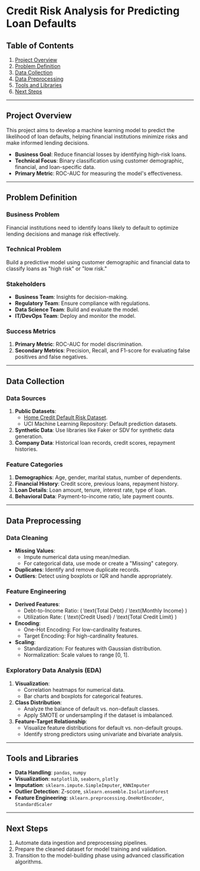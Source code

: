 # **Credit Risk Analysis for Predicting Loan Defaults**

## **Table of Contents**
1. [Project Overview](#project-overview)
2. [Problem Definition](#problem-definition)
3. [Data Collection](#data-collection)
4. [Data Preprocessing](#data-preprocessing)
5. [Tools and Libraries](#tools-and-libraries)
6. [Next Steps](#next-steps)

---

## **Project Overview**
This project aims to develop a machine learning model to predict the likelihood of loan defaults, helping financial institutions minimize risks and make informed lending decisions.

- **Business Goal**: Reduce financial losses by identifying high-risk loans.
- **Technical Focus**: Binary classification using customer demographic, financial, and loan-specific data.
- **Primary Metric**: ROC-AUC for measuring the model's effectiveness.

---

## **Problem Definition**

### **Business Problem**
Financial institutions need to identify loans likely to default to optimize lending decisions and manage risk effectively.

### **Technical Problem**
Build a predictive model using customer demographic and financial data to classify loans as "high risk" or "low risk."

### **Stakeholders**
- **Business Team**: Insights for decision-making.
- **Regulatory Team**: Ensure compliance with regulations.
- **Data Science Team**: Build and evaluate the model.
- **IT/DevOps Team**: Deploy and monitor the model.

### **Success Metrics**
1. **Primary Metric**: ROC-AUC for model discrimination.
2. **Secondary Metrics**: Precision, Recall, and F1-score for evaluating false positives and false negatives.

---

## **Data Collection**

### **Data Sources**
1. **Public Datasets**:
   - [Home Credit Default Risk Dataset](https://www.kaggle.com/competitions/home-credit-default-risk/data).
   - UCI Machine Learning Repository: Default prediction datasets.
2. **Synthetic Data**: Use libraries like Faker or SDV for synthetic data generation.
3. **Company Data**: Historical loan records, credit scores, repayment histories.

### **Feature Categories**
1. **Demographics**: Age, gender, marital status, number of dependents.
2. **Financial History**: Credit score, previous loans, repayment history.
3. **Loan Details**: Loan amount, tenure, interest rate, type of loan.
4. **Behavioral Data**: Payment-to-income ratio, late payment counts.

---

## **Data Preprocessing**

### **Data Cleaning**
- **Missing Values**:
  - Impute numerical data using mean/median.
  - For categorical data, use mode or create a "Missing" category.
- **Duplicates**: Identify and remove duplicate records.
- **Outliers**: Detect using boxplots or IQR and handle appropriately.

### **Feature Engineering**
- **Derived Features**:
  - Debt-to-Income Ratio: \( \text{Total Debt} / \text{Monthly Income} \)
  - Utilization Rate: \( \text{Credit Used} / \text{Total Credit Limit} \)
- **Encoding**:
  - One-Hot Encoding: For low-cardinality features.
  - Target Encoding: For high-cardinality features.
- **Scaling**:
  - Standardization: For features with Gaussian distribution.
  - Normalization: Scale values to range [0, 1].

### **Exploratory Data Analysis (EDA)**
1. **Visualization**:
   - Correlation heatmaps for numerical data.
   - Bar charts and boxplots for categorical features.
2. **Class Distribution**:
   - Analyze the balance of default vs. non-default classes.
   - Apply SMOTE or undersampling if the dataset is imbalanced.
3. **Feature-Target Relationship**:
   - Visualize feature distributions for default vs. non-default groups.
   - Identify strong predictors using univariate and bivariate analysis.

---

## **Tools and Libraries**
- **Data Handling**: `pandas`, `numpy`
- **Visualization**: `matplotlib`, `seaborn`, `plotly`
- **Imputation**: `sklearn.impute.SimpleImputer`, `KNNImputer`
- **Outlier Detection**: Z-score, `sklearn.ensemble.IsolationForest`
- **Feature Engineering**: `sklearn.preprocessing.OneHotEncoder`, `StandardScaler`

---

## **Next Steps**
1. Automate data ingestion and preprocessing pipelines.
2. Prepare the cleaned dataset for model training and validation.
3. Transition to the model-building phase using advanced classification algorithms.
